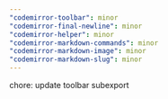 ```yaml
---
"codemirror-toolbar": minor
"codemirror-final-newline": minor
"codemirror-helper": minor
"codemirror-markdown-commands": minor
"codemirror-markdown-image": minor
"codemirror-markdown-slug": minor
---
```


chore: update toolbar subexport
